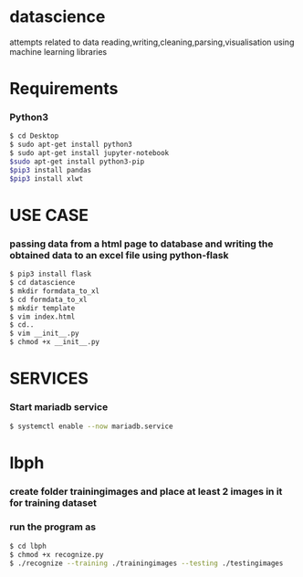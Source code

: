 # datascience
attempts related to data reading,writing,cleaning,parsing,visualisation using machine learning libraries

# Requirements
### Python3
```sh 
$ cd Desktop
$ sudo apt-get install python3
$ sudo apt-get install jupyter-notebook
$sudo apt-get install python3-pip
$pip3 install pandas
$pip3 install xlwt
```

# USE CASE
### passing data from a html page to database and writing the obtained data to an excel file  using python-flask
```sh
$ pip3 install flask
$ cd datascience
$ mkdir formdata_to_xl
$ cd formdata_to_xl
$ mkdir template
$ vim index.html
$ cd..
$ vim __init__.py
$ chmod +x __init__.py
```

# SERVICES	
### Start mariadb service
```sh
$ systemctl enable --now mariadb.service
```
# lbph
### create folder trainingimages and place at least 2 images in it for training dataset
### run the program as

```sh
$ cd lbph
$ chmod +x recognize.py
$ ./recognize --training ./trainingimages --testing ./testingimages
```

